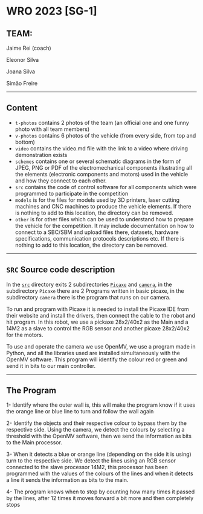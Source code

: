 # WRO 2023 [SG-1]

## TEAM:
Jaime Rei (coach)

Eleonor Silva

Joana Silva

Simão Freire

***
## Content

* `t-photos` contains 2 photos of the team (an official one and one funny photo with all team members)
* `v-photos` contains 6 photos of the vehicle (from every side, from top and bottom)
* `video` contains the video.md file with the link to a video where driving demonstration exists
* `schemes` contains one or several schematic diagrams in the form of JPEG, PNG or PDF of the electromechanical components illustrating all the elements (electronic components and motors) used in the vehicle and how they connect to each other.
* `src` contains the code of control software for all components which were programmed to participate in the competition
* `models` is for the files for models used by 3D printers, laser cutting machines and CNC machines to produce the vehicle elements. If there is nothing to add to this location, the directory can be removed.
* `other` is for other files which can be used to understand how to prepare the vehicle for the competition. It may include documentation on how to connect to a SBC/SBM and upload files there, datasets, hardware specifications, communication protocols descriptions etc. If there is nothing to add to this location, the directory can be removed.
***
## `SRC` Source code description
In the [`src`](/src) directory exits 2 subdirectories [`Picaxe`](/src/Picaxe) and [`camera`](/src/camera), in the subdirectory `Picaxe` there are 2 Programs written in basic picaxe, in the subdirectory `camera` there is the program that runs on our camera.

To run and program with Picaxe it is needed to install the Picaxe IDE from their website and install the drivers, then connect the cable to the robot and hit program. In this robot, we use a pickaxe 28x2/40x2 as the Main and a 14M2 as a slave to control the RGB sensor and another picaxe 28x2/40x2 for the motors.

To use and operate the camera we use OpenMV, we use a program made in Python, and all the libraries used are installed simultaneously with the OpenMV software. This program will identify the colour red or green and send it in bits to our main controller.
***
## The Program

  1- Identify where the outer wall is, this will make the program know if it uses the orange line or blue line to turn and follow the wall again
  
  2- Identify the objects and their respective colour to bypass them by the respective side.
    Using the camera, we detect the colours by selecting a threshold with the OpenMV software, then we send the information as bits to the Main processor.
  
  3- When it detects a blue or orange line (depending on the side it is using) turn to the respective side.
    We detect the lines using an RGB sensor connected to the slave processor 14M2, this processor has been programmed with the values of the colours of the lines and when it detects a line it sends the information as bits to the main. 
  
  4- The program knows when to stop by counting how many times it passed by the lines, after 12 times it moves forward a bit more and then completely stops
  
  


